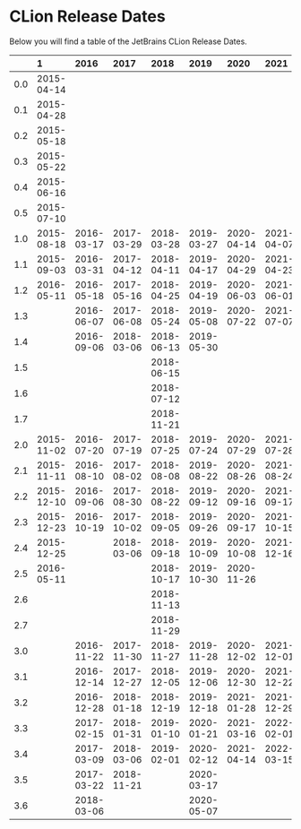 # CLion Release Dates
Below you will find a table of the JetBrains CLion Release Dates.

|     | 1          | 2016       | 2017       | 2018       | 2019       | 2020       | 2021       | 2022       | 2023       | 2024       | 2025       |
|----:|:-----------|:-----------|:-----------|:-----------|:-----------|:-----------|:-----------|:-----------|:-----------|:-----------|:-----------|
| 0.0 | 2015-04-14 |            |            |            |            |            |            |            |            |            |            |
| 0.1 | 2015-04-28 |            |            |            |            |            |            |            |            |            |            |
| 0.2 | 2015-05-18 |            |            |            |            |            |            |            |            |            |            |
| 0.3 | 2015-05-22 |            |            |            |            |            |            |            |            |            |            |
| 0.4 | 2015-06-16 |            |            |            |            |            |            |            |            |            |            |
| 0.5 | 2015-07-10 |            |            |            |            |            |            |            |            |            |            |
| 1.0 | 2015-08-18 | 2016-03-17 | 2017-03-29 | 2018-03-28 | 2019-03-27 | 2020-04-14 | 2021-04-07 | 2022-04-14 | 2023-03-29 | 2024-04-09 | 2025-04-16 |
| 1.1 | 2015-09-03 | 2016-03-31 | 2017-04-12 | 2018-04-11 | 2019-04-17 | 2020-04-29 | 2021-04-23 | 2022-05-13 | 2023-04-06 | 2024-04-25 | 2025-05-07 |
| 1.2 | 2016-05-11 | 2016-05-18 | 2017-05-16 | 2018-04-25 | 2019-04-19 | 2020-06-03 | 2021-06-01 | 2022-06-01 | 2023-04-28 | 2024-05-29 | 2025-06-05 |
| 1.3 |            | 2016-06-07 | 2017-06-08 | 2018-05-24 | 2019-05-08 | 2020-07-22 | 2021-07-07 | 2022-06-22 | 2023-05-16 | 2024-06-10 | 2025-06-23 |
| 1.4 |            | 2016-09-06 | 2018-03-06 | 2018-06-13 | 2019-05-30 |            |            |            | 2023-06-21 | 2024-06-19 | 2025-07-23 |
| 1.5 |            |            |            | 2018-06-15 |            |            |            |            | 2023-07-18 | 2024-08-09 | 2025-08-27 |
| 1.6 |            |            |            | 2018-07-12 |            |            |            |            | 2024-02-15 | 2024-10-18 | 2025-09-24 |
| 1.7 |            |            |            | 2018-11-21 |            |            |            |            | 2024-06-10 |            |            |
| 2.0 | 2015-11-02 | 2016-07-20 | 2017-07-19 | 2018-07-25 | 2019-07-24 | 2020-07-29 | 2021-07-28 | 2022-07-27 | 2023-07-26 | 2024-08-14 | 2025-08-05 |
| 2.1 | 2015-11-11 | 2016-08-10 | 2017-08-02 | 2018-08-08 | 2019-08-22 | 2020-08-26 | 2021-08-24 | 2022-08-18 | 2023-08-24 | 2024-09-02 | 2025-08-28 |
| 2.2 | 2015-12-10 | 2016-09-06 | 2017-08-30 | 2018-08-22 | 2019-09-12 | 2020-09-16 | 2021-09-17 | 2022-09-14 | 2023-09-13 | 2024-09-18 | 2025-09-18 |
| 2.3 | 2015-12-23 | 2016-10-19 | 2017-10-02 | 2018-09-05 | 2019-09-26 | 2020-09-17 | 2021-10-15 | 2022-09-15 | 2024-02-15 | 2024-10-28 | 2025-10-02 |
| 2.4 | 2015-12-25 |            | 2018-03-06 | 2018-09-18 | 2019-10-09 | 2020-10-08 | 2021-12-16 | 2022-10-11 | 2024-06-10 | 2024-11-27 | 2025-10-27 |
| 2.5 | 2016-05-11 |            |            | 2018-10-17 | 2019-10-30 | 2020-11-26 |            | 2023-03-16 | 2024-09-09 | 2025-04-23 |            |
| 2.6 |            |            |            | 2018-11-13 |            |            |            |            |            |            |            |
| 2.7 |            |            |            | 2018-11-29 |            |            |            |            |            |            |            |
| 3.0 |            | 2016-11-22 | 2017-11-30 | 2018-11-27 | 2019-11-28 | 2020-12-02 | 2021-12-01 | 2022-11-30 | 2023-12-06 | 2024-11-20 |            |
| 3.1 |            | 2016-12-14 | 2017-12-27 | 2018-12-05 | 2019-12-06 | 2020-12-30 | 2021-12-22 | 2022-12-21 | 2023-12-12 | 2024-12-10 |            |
| 3.2 |            | 2016-12-28 | 2018-01-18 | 2018-12-19 | 2019-12-18 | 2021-01-28 | 2021-12-29 | 2023-01-27 | 2023-12-20 | 2025-01-16 |            |
| 3.3 |            | 2017-02-15 | 2018-01-31 | 2019-01-10 | 2020-01-21 | 2021-03-16 | 2022-02-01 | 2023-03-10 | 2024-01-25 | 2025-02-13 |            |
| 3.4 |            | 2017-03-09 | 2018-03-06 | 2019-02-01 | 2020-02-12 | 2021-04-14 | 2022-03-15 |            | 2024-02-14 | 2025-02-27 |            |
| 3.5 |            | 2017-03-22 | 2018-11-21 |            | 2020-03-17 |            |            |            | 2024-06-10 | 2025-03-24 |            |
| 3.6 |            | 2018-03-06 |            |            | 2020-05-07 |            |            |            | 2024-09-09 | 2025-05-28 |            |